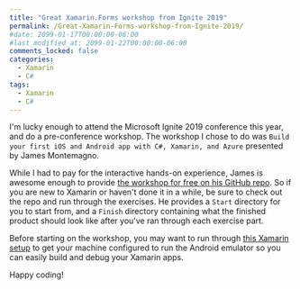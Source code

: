 ```yaml
---
title: "Great Xamarin.Forms workshop from Ignite 2019"
permalink: /Great-Xamarin-Forms-workshop-from-Ignite-2019/
#date: 2099-01-17T00:00:00-06:00
#last_modified_at: 2099-01-22T00:00:00-06:00
comments_locked: false
categories:
  - Xamarin
  - C#
tags:
  - Xamarin
  - C#
---
```


I'm lucky enough to attend the Microsoft Ignite 2019 conference this year, and do a pre-conference workshop.
The workshop I chose to do was `Build your first iOS and Android app with C#, Xamarin, and Azure` presented by James Montemagno.

While I had to pay for the interactive hands-on experience, James is awesome enough to provide [the workshop for free on his GitHub repo](https://github.com/jamesmontemagno/xamarin.forms-workshop).
So if you are new to Xamarin or haven't done it in a while, be sure to check out the repo and run through the exercises.
He provides a `Start` directory for you to start from, and a `Finish` directory containing what the finished product should look like after you've ran through each exercise part.

Before starting on the workshop, you may want to run through [this Xamarin setup](https://dotnet.microsoft.com/learn/xamarin/hello-world-tutorial/intro) to get your machine configured to run the Android emulator so you can easily build and debug your Xamarin apps.

Happy coding!
